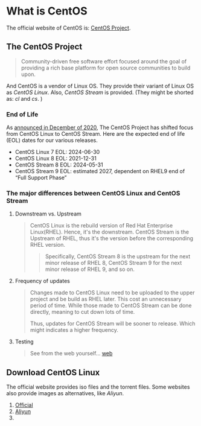# What is CentOS

The official website of CentOS is: [CentOS Project](https://www.centos.org/).

## The CentOS Project

> Community-driven free software effort focused around the goal of providing a rich base platform for open source communities to build upon.

And CentOS is a vendor of Linux OS. They provide their variant of Linux OS as *CentOS Linux*. Also, *CentOS Stream* is provided. (They might be shorted as: *cl* and *cs*. )

### End of Life

As [announced in December of 2020](https://blog.centos.org/2020/12/future-is-centos-stream/), The CentOS Project has shifted focus from CentOS Linux to CentOS Stream. Here are the expected end of life (EOL) dates for our various releases.

- CentOS Linux 7 EOL: 2024-06-30
- CentOS Linux 8 EOL: 2021-12-31
- CentOS Stream 8 EOL: 2024-05-31
- CentOS Stream 9 EOL: estimated 2027, dependent on RHEL9 end of “Full Support Phase”

### The major differences between CentOS Linux and CentOS Stream

1. Downstream vs. Upstream

   > CentOS Linux is the rebuild version of Red Hat Enterprise Linux(RHEL). Hence, it's the downstream.
   > CentOS Stream is the Upstream of RHEL, thus it's the version before the corresponding RHEL version.
   >
   > > Specifically, CentOS Stream 8 is the upstream for the next minor release of RHEL 8, CentOS Stream 9 for the next minor release of RHEL 9, and so on.

2. Frequency of updates

   > Changes made to CentOS Linux need to be uploaded to the upper project and be build as RHEL later. This cost an unnecessary period of time.
   > While those made to CentOS Stream can be done directly, meaning to cut down lots of time.
   >
   > Thus, updates for CentOS Stream will be sooner to release. Which might indicates a higher frequency.

3. Testing

   > See from the web yourself... [web](https://www.centos.org/cl-vs-cs/)

## Download CentOS Linux

The official website provides iso files and the torrent files. Some websites also provide images as alternatives, like *Aliyun*. 

1. [Official](https://www.centos.org/download/)
2. [Aliyun](https://mirrors.aliyun.com/centos/)
3. 